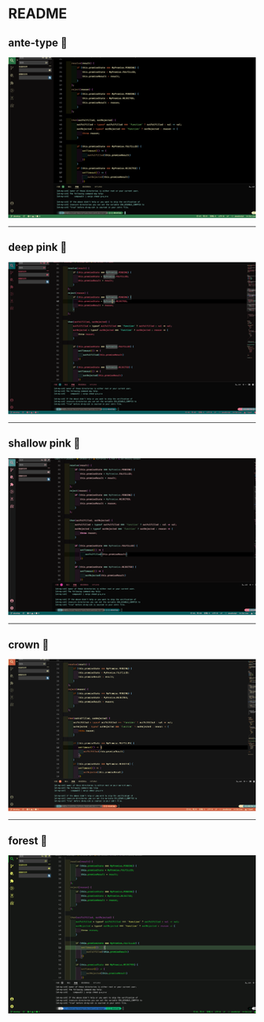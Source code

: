 # README


## __**ante-type  🐛**__

![](./images/ante-type.png)


____
## __**deep pink 🤫**__

![](./images/deep-pink.png)


____
## __**shallow pink 🤫**__

![](./images/shallow-pink.png)


____
## __**crown 👑**__

![](./images/crown.png)


____
## forest 🌲

![](./images/forest.png)
